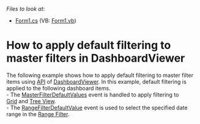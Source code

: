 <!-- default file list -->
*Files to look at*:

* [Form1.cs](./CS/Dashboard_MFDefaultValues/Form1.cs) (VB: [Form1.vb](./VB/Dashboard_MFDefaultValues/Form1.vb))
<!-- default file list end -->
# How to apply default filtering to master filters in DashboardViewer


The following example shows how to apply default filtering to master filter items using <a href="https://documentation.devexpress.com/#Dashboard/DevExpressDashboardWinDashboardViewerMembersTopicAll">API</a> of <a href="https://documentation.devexpress.com/#Dashboard/clsDevExpressDashboardWinDashboardViewertopic">DashboardViewer</a>. In this example, default filtering is applied to the following dashboard items.<br>- The <a href="https://documentation.devexpress.com/#Dashboard/DevExpressDashboardWinDashboardViewer_MasterFilterDefaultValuestopic">MasterFilterDefaultValues</a> event is handled to apply filtering to <a href="https://documentation.devexpress.com/#Dashboard/CustomDocument15150">Grid</a> and <a href="https://documentation.devexpress.com/#Dashboard/CustomDocument17659">Tree View</a>.<br>- The <a href="https://documentation.devexpress.com/#Dashboard/DevExpressDashboardWinDashboardViewer_RangeFilterDefaultValuetopic">RangeFilterDefaultValue</a> event is used to select the specified date range in the <a href="https://documentation.devexpress.com/#Dashboard/CustomDocument15265">Range Filter</a>.

<br/>


